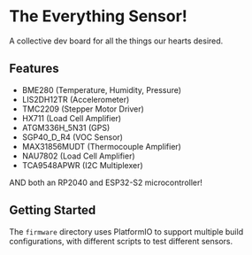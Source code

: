 # The Everything Sensor!

A collective dev board for all the things our hearts desired.

## Features

 - BME280 (Temperature, Humidity, Pressure)
 - LIS2DH12TR (Accelerometer)
 - TMC2209 (Stepper Motor Driver)
 - HX711 (Load Cell Amplifier)
 - ATGM336H_5N31 (GPS)
 - SGP40_D_R4 (VOC Sensor)
 - MAX31856MUDT (Thermocouple Amplifier)
 - NAU7802 (Load Cell Amplifier)
 - TCA9548APWR (I2C Multiplexer)

 AND both an RP2040 and ESP32-S2 microcontroller!

## Getting Started

The `firmware` directory uses PlatformIO to support multiple build configurations, with different scripts to test different sensors.
